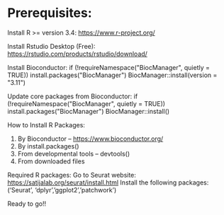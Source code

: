 # Prerequisites:

Install R >= version 3.4: https://www.r-project.org/

Install Rstudio Desktop (Free): https://rstudio.com/products/rstudio/download/

Install Bioconductor:
if (!requireNamespace("BiocManager", quietly = TRUE))
    install.packages("BiocManager")
BiocManager::install(version = "3.11")

Update core packages from Bioconductor:
if (!requireNamespace("BiocManager", quietly = TRUE))
    install.packages("BiocManager")
BiocManager::install()

How to Install R Packages:
1.	By Bioconductor – https://www.bioconductor.org/
2.	By install.packages()
3.	From developmental tools – devtools()
4.	From downloaded files

Required R packages:
Go to Seurat website: https://satijalab.org/seurat/install.html
Install the following packages:
(‘Seurat’, ‘dplyr’,’ggplot2’,’patchwork’)

Ready to go!!
